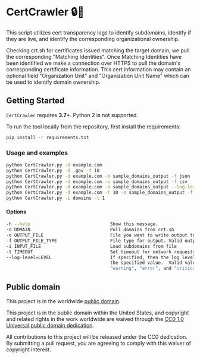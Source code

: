 # CertCrawler :lock::snake: #

This script utilizes cert transparency logs to identify subdomains, identify if they are live, and identify the corresponding organizational ownership.

Checking crt.sh for certificates issued matching the target domain, we pull the corresponding "Matching Identities". Once Matching Identities have been identified we make a connection over HTTPS to pull the domain's corresponding certificate information. This cert information may contain an optional field "Organization Unit" and "Organization Unit Name" which can be used to identify domain ownership.

## Getting Started ##

`CertCrawler` requires **3.7+**. Python 2 is not supported.

To run the tool locally from the repository, first
install the requirements:
```bash
pip install -r requirements.txt
```

### Usage and examples ###

```bash
python CertCrawler.py -d example.com
python CertCrawler.py -d .gov -t 10
python CertCrawler.py -d example.com -o sample_domains_output -f json
python CertCrawler.py -d example.com -o sample_domains_output -f csv
python CertCrawler.py -d example.com -o sample_domains_output --log-level info
python CertCrawler.py -d example.com -t 10 -o sample_domains_output -f json --log-level debug
python CertCrawler.py -i domains -t 1

```

#### Options ####

```bash
-h --help                              Show this message.
-d DOMAIN                              Pull domains from crt.sh
-o OUTPUT_FILE                         File you want to write output to
-f OUTPUT_FILE_TYPE                    File type for output. Valid output values "csv" and "json". [default: csv]
-i INPUT_FILE                          Load subdomains from file
-t TIMEOUT                             Set timeout for network requests [default:5]
--log-level=LEVEL                      If specified, then the log level will be set to
                                       the specified value.  Valid values are "debug", "info",
                                       "warning", "error", and "critical". [default: critical]
```

## Public domain ##

This project is in the worldwide [public domain](LICENSE.md).

This project is in the public domain within the United States, and
copyright and related rights in the work worldwide are waived through
the [CC0 1.0 Universal public domain
dedication](https://creativecommons.org/publicdomain/zero/1.0/).

All contributions to this project will be released under the CC0
dedication. By submitting a pull request, you are agreeing to comply
with this waiver of copyright interest.
